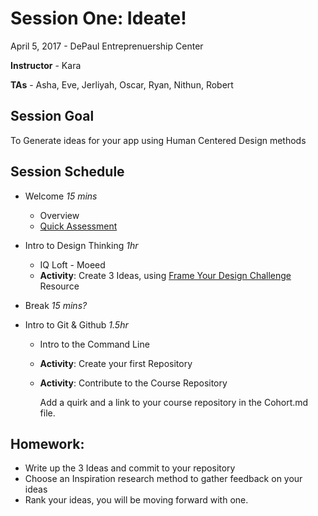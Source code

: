 # Session One: Ideate!
April 5, 2017 - DePaul Entreprenuership Center

**Instructor** - Kara

**TAs** - Asha, Eve, Jerliyah, Oscar, Ryan, Nithun, Robert

## Session Goal
To Generate ideas for your app using Human Centered Design methods

## Session Schedule
- Welcome *15 mins*
  - Overview
  - [Quick Assessment](http://bitly.com/blue1647nov16course)

- Intro to Design Thinking *1hr*
  - IQ Loft - Moeed
  - **Activity**: Create 3 Ideas, using [Frame Your Design Challenge](http://www.designkit.org/methods/60) Resource

- Break *15 mins?*

- Intro to Git & Github *1.5hr*
  - Intro to the Command Line
  - **Activity**: Create your first Repository

  - **Activity**: Contribute to the Course Repository

    Add a quirk and a link to your course repository in the Cohort.md file.

## Homework:
- Write up the 3 Ideas and commit to your repository
- Choose an Inspiration research method to gather feedback on your ideas
- Rank your ideas, you will be moving forward with one.